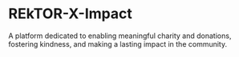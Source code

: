 # REkTOR-X-Impact
A platform dedicated to enabling meaningful charity and donations, fostering kindness, and making a lasting impact in the community.
